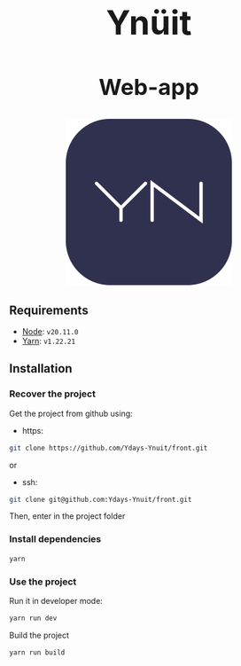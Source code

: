 <div align="center">
    <h1 style="font-size: 60px">Ynüit</h1>
    <h2 style="font-size: 40px">Web-app</h1>
    <img src="/src/assets/logo.png" alt="logo" width="300px">
</div>

## Requirements

- [Node](https://nodejs.org/en): ```v20.11.0```
- [Yarn](https://classic.yarnpkg.com/lang/en/docs/install/#windows-stable): ```v1.22.21```

## Installation

### Recover the project

Get the project from github using:

- https:

```sh
git clone https://github.com/Ydays-Ynuit/front.git
```

or

- ssh:

```sh
git clone git@github.com:Ydays-Ynuit/front.git
```

Then, enter in the project folder

### Install dependencies

```sh
yarn
```

### Use the project

Run it in developer mode:

```sh
yarn run dev
```

Build the project

```sh
yarn run build
```
